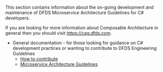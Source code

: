 This section contains information about the on-going development and maintenance of DFDS Microservice Architecture Guidelines for C# developers.

If you are looking for more information about Composable Architecture in general then you should visit https://cag.dfds.com.

* General documentation - for those looking for guidance on C# development practices or wanting to contribute to DFDS Engineering Guidelines
   * [How to contribute](CONTRIBUTING.md)
   * [Microservice Architecture Guidelines](ARCHITECTURE.md)
